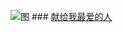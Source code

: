 ![图](http://pic.qiantucdn.com/58pic/19/99/20/56k58PIC8qu_1024.jpg)
           ### [献给我最爱的人](http://haixing-hu.github.io/gift-to-lover/repo/src/index.html)